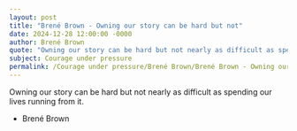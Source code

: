 ```yaml
---
layout: post
title: "Brené Brown - Owning our story can be hard but not"
date: 2024-12-28 12:00:00 -0000
author: Brené Brown
quote: "Owning our story can be hard but not nearly as difficult as spending our lives running from it."
subject: Courage under pressure
permalink: /Courage under pressure/Brené Brown/Brené Brown - Owning our story can be hard but not
---
```


Owning our story can be hard but not nearly as difficult as spending our lives running from it.

- Brené Brown
